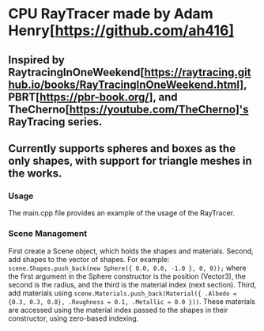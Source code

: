 # CPU RayTracer made by Adam Henry[https://github.com/ah416]

## Inspired by RaytracingInOneWeekend[https://raytracing.github.io/books/RayTracingInOneWeekend.html], PBRT[https://pbr-book.org/], and TheCherno[https://youtube.com/TheCherno]'s RayTracing series.
## Currently supports spheres and boxes as the only shapes, with support for triangle meshes in the works.

### Usage
The main.cpp file provides an example of the usage of the RayTracer.

### Scene Management
First create a Scene object, which holds the shapes and materials.
Second, add shapes to the vector of shapes. For example: `scene.Shapes.push_back(new Sphere({ 0.0, 0.0, -1.0 }, 0, 0));` where the first argument in the Sphere constructor is the position (Vector3), the second is the radius, and the third is the material index (next section).
Third, add materials using `scene.Materials.push_back(Material({ .Albedo = {0.3, 0.3, 0.8}, .Roughness = 0.1, .Metallic = 0.0 }))`. These materials are accessed using the material index passed to the shapes in their constructor, using zero-based indexing.